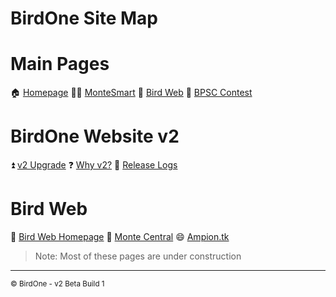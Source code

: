 <link rel="stylesheet" href="style.css">
<script src="http://code.jquery.com/jquery-1.4.2.min.js"></script>
<script> var x = document.getElementsByClassName("site-footer"); setTimeout(() => { x[0].remove(); }, 10); </script> <!--- Hide Footer -->

# BirdOne Site Map

# Main Pages
🏠 [Homepage](/)
🧑‍💻 [MonteSmart](/montesmart)
🦜 [Bird Web](/birdweb)
📸 [BPSC Contest](/bpsc)

# BirdOne Website v2
⏫ [v2 Upgrade](/v2/)
❓ [Why v2?](/v2/why)
📝 [Release Logs](/v2/logs)

# Bird Web
🦜 [Bird Web Homepage](/birdweb/)
🔄 [Monte Central](/birdweb/montecen)
😄 [Ampion.tk](/birdone/ampiontk)

> Note: Most of these pages are under construction

<hr>
<sub>&copy; BirdOne - v2 Beta Build 1</sub>